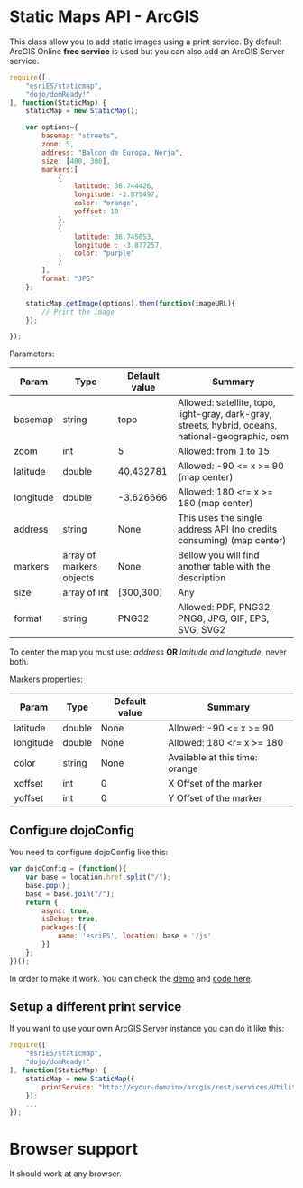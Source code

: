 # Static Maps API - ArcGIS

This class allow you to add static images using a print service. By default ArcGIS Online **free service** is used but you can also add an ArcGIS Server service.

```javascript
require([
    "esriES/staticmap",
    "dojo/domReady!"
], function(StaticMap) {
    staticMap = new StaticMap();

    var options={
        basemap: "streets",
        zoom: 5,
        address: "Balcon de Europa, Nerja",
        size: [400, 300],
        markers:[
            {
                latitude: 36.744426,
                longitude: -3.875497,
                color: "orange",
                yoffset: 10
            },
            {
                latitude: 36.745053,
                longitude : -3.877257,
                color: "purple"
            }
        ],
        format: "JPG"
    };

    staticMap.getImage(options).then(function(imageURL){
        // Print the image
    });

});
```

Parameters:

Param| Type | Default value | Summary
--- | --- | --- | ---
basemap|string|topo|Allowed: satellite, topo, light-gray, dark-gray, streets, hybrid, oceans, national-geographic, osm
zoom|int|5|Allowed: from 1 to 15
latitude|double|40.432781|Allowed: -90 <= x >= 90 (map center)
longitude|double|-3.626666|Allowed: 180 <r= x >= 180 (map center)
address|string|None|This uses the single address API (no credits consuming) (map center)
markers|array of markers objects|None|Bellow you will find another table with the description
size|array of int|[300,300]|Any
format|string|PNG32|Allowed: PDF, PNG32, PNG8, JPG, GIF, EPS, SVG, SVG2

To center the map you must use: *address* **OR** *latitude and longitude*, never both.

Markers properties:

Param| Type | Default value | Summary
--- | --- | --- | ---
latitude|double|None|Allowed: -90 <= x >= 90
longitude|double|None|Allowed: 180 <r= x >= 180
color|string|None|Available at this time: orange|purple
xoffset|int|0|X Offset of the marker
yoffset|int|0|Y Offset of the marker

## Configure dojoConfig

You need to configure dojoConfig like this:
```javascript
var dojoConfig = (function(){
    var base = location.href.split("/");
    base.pop();
    base = base.join("/");
    return {
        async: true,
        isDebug: true,
        packages:[{
            name: 'esriES', location: base + '/js'
        }]
    };
})();
```

In order to make it work. You can check the [demo](http://esri-es.github.io/Static-Maps-API-ArcGIS/) and [code here](https://github.com/esri-es/Static-Maps-API-ArcGIS/blob/master/index.html).

## Setup a different print service

If you want to use your own ArcGIS Server instance you can do it like this:

```javascript
require([
    "esriES/staticmap",
    "dojo/domReady!"
], function(StaticMap) {
    staticMap = new StaticMap({
        printService: "http://<your-domain>/arcgis/rest/services/Utilities/PrintingTools/GPServer/Export%20Web%20Map%20Task"
    });
    ...
});
```
# Browser support

It should work at any browser.
